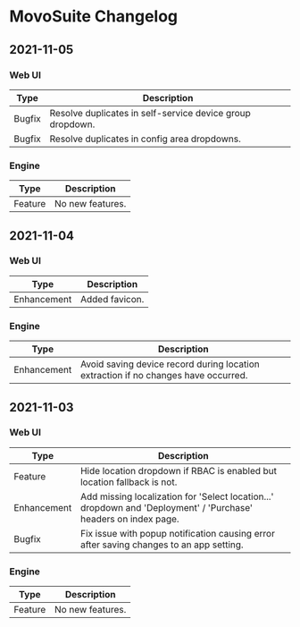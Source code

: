 # MovoSuite Changelog

## 2021-11-05

### Web UI

| Type			| Description		|
|---------------|-------------------|
| Bugfix		| Resolve duplicates in self-service device group dropdown.	|
| Bugfix		| Resolve duplicates in config area dropdowns.	|

### Engine

| Type			| Description		|
|---------------|-------------------|
| Feature		| No new features.	|

## 2021-11-04

### Web UI

| Type			| Description		|
|---------------|-------------------|
| Enhancement	| Added favicon.	|

### Engine

| Type			| Description		|
|---------------|-------------------|
| Enhancement	| Avoid saving device record during location extraction if no changes have occurred.	|

## 2021-11-03

### Web UI

| Type			| Description		|
|---------------|-------------------|
| Feature		| Hide location dropdown if RBAC is enabled but location fallback is not.	|
| Enhancement	| Add missing localization for 'Select location...' dropdown and 'Deployment' / 'Purchase' headers on index page.	|
| Bugfix		| Fix issue with popup notification causing error after saving changes to an app setting.	|

### Engine

| Type			| Description		|
|---------------|-------------------|
| Feature		| No new features.	|